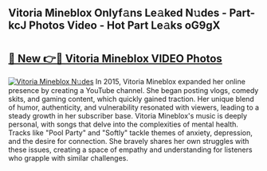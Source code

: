 ## Vitoria Mineblox Onlyf𝚊ns Le𝚊ked N𝚞des - Part-kcJ Photos Video - Hot Part Le𝚊ks oG9gX

# <h2><a href="http://ab17860.deff.icu/?id=Vitoria+Mineblox">🔗 New 👉🔴 Vitoria Mineblox VIDEO Photos</a></h2>

[![Vitoria Mineblox N𝚞des](https://i.imgur.com/rIISA9y.gif)](http://ab17860.deff.icu/?id=Vitoria+Mineblox)
In 2015, Vitoria Mineblox expanded her online presence by creating a YouTube channel. She began posting vlogs, comedy skits, and gaming content, which quickly gained traction. Her unique blend of humor, authenticity, and vulnerability resonated with viewers, leading to a steady growth in her subscriber base. Vitoria Mineblox's music is deeply personal, with songs that delve into the complexities of mental health. Tracks like "Pool Party" and "Softly" tackle themes of anxiety, depression, and the desire for connection. She bravely shares her own struggles with these issues, creating a space of empathy and understanding for listeners who grapple with similar challenges.
